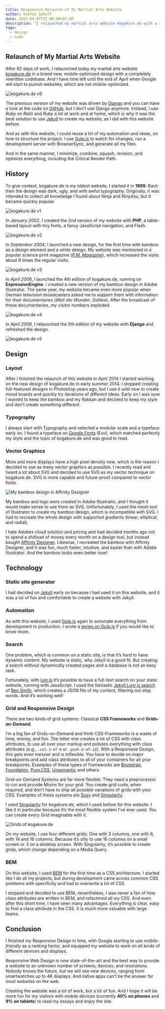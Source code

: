 ```yaml
---
title: Responsive Relaunch of My Martial Arts Website
author: Stefan Imhoff
date: 2015-04-07T22:00:00+01:00
description: "I relaunched my martial arts website kogakure.de with a responsive design. This post gives an overview of the process of creating my website: Design, Typography, Vector Graphics, Jekyll, Grids, Responsive Design, and BEM."
tags:
  - design
  - code
---
```


## Relaunch of My Martial Arts Website

After 62 days of work, I relaunched today my martial arts website [kogakure.de](https://www.kogakure.de/) in a brand new, mobile-optimized design with a completely rewritten codebase. And I have time left until the end of April when Google will start to punish websites, which are not mobile-optimized.

![kogakure.de v6](/assets/images/posts/kogakure-de-relaunch.jpg)

The previous version of my website was driven by [Django](https://www.djangoproject.com/) and you can have a look at the code on [GitHub](https://github.com/kogakure/django-kogakure.de), but I don’t use Django anymore. Instead, I use _Ruby on Rails_ and _Ruby_ a lot at work and at home, which is why it was the best solution to use [Jekyll](https://jekyllrb.com/) to create my website, as I did with this website before.

And as with this website, I could reuse a lot of my automation and ideas, on how to structure the project. I use [Gulp.js](https://gulpjs.com/) to watch for changes, run a development server with BrowserSync, and generate all my files.

And in the same manner, I minimize, combine, squash, revision, and optimize everything, including the Critical Render Path.

## History

To give context, kogakure.de is my oldest website, I started it in **1999**. Back then the design was dark, ugly, and with awful typography. Originally, it was intended to collect all knowledge I found about Ninja and Ninjutsu, but it became quickly popular.

![kogakure.de v1](/assets/images/posts/kogakure-de-v1.jpg)

In _January 2002_, I created the 2nd version of my website with **PHP**, a table-based layout with tiny fonts, a fancy JavaScript navigation, and Flash.

![kogakure.de v2](/assets/images/posts/kogakure-de-v2.jpg)

In _September 2004_, I launched a new design, for the first time with bamboo as a design element and a white design. My website was mentioned in a popular science print magazine (<cite>[P.M. Magazine](https://www.pm-magazin.de/)</cite>), which increased the visits about 8 times the regular visits.

![kogakure.de v3](/assets/images/posts/kogakure-de-v3.jpg)

In _April 2006_, I launched the 4th edition of kogakure.de, running on **ExpressionEngine**. I created a new version of my bamboo design in Adobe Illustrator. The same year, my website became even more popular when German television broadcasters asked me to support them with information for their documentaries (<cite>Welt der Wunder</cite>, <cite>Galileo</cite>). After the broadcast of these documentaries, my visitor numbers exploded.

![kogakure.de v4](/assets/images/posts/kogakure-de-v4.jpg)

In _April 2008_, I relaunched the 5th edition of my website with **Django** and refreshed the design.

![kogakure.de v5](/assets/images/posts/kogakure-de-v5.jpg)

## Design

### Layout

After I finished the relaunch of this website in April 2014 I started working on the new design of kogakure.de in early summer 2014. I stopped creating full-featured designs in Photoshop years ago, but I use it until now to create mood boards and quickly try iterations of different ideas. Early on I was sure I wanted to keep the bamboo and my Rakkan and decided to keep my style and don’t create something different.

### Typography

I always start with Typography and selected a modular scale and a typeface early on. I found a typeface on [Google Fonts](https://fonts.google.com) (Exo), which matched perfectly my style and the topic of kogakure.de and was good to read.

### Vector Graphics

More and more displays have a high pixel density now, which is the reason I decided to use as many vector graphics as possible. I recently read and heard a lot about SVG and decided to use SVG as my vector technique on kogakure.de. SVG is more capable and future-proof compared to vector fonts.

![My bamboo design in Affinity Designer](/assets/images/posts/kogakure-de-bamboo-affinity-designer.jpg)

My bamboo and logo were created in Adobe Illustrator, and I thought it would make sense to use them as SVG. Unfortunately, I used the mesh tool of Illustrator to create my bamboo design, which is incompatible with SVG. I had to recreate the whole design with supported gradients (linear, elliptical, and radial).

I hate Adobes cloud solution and pricing and had decided months ago not to spend a shitload of money every month on a design tool, but instead bought [Affinity Designer](https://affinity.serif.com/). Likewise, I recreated the bamboo with Affinity Designer, and it was fun, much faster, intuitive, and easier than with Adobe Illustrator. And the bamboo looks even better now!

## Technology

### Static site generator

I had decided on [Jekyll](https://jekyllrb.com/) early on because I had used it on this website, and it was a lot of fun and comfortable to create a website with Jekyll.

### Automation

As with this website, I used [Gulp.js](https://gulpjs.com/) again to automate everything from development to production. I wrote a [series on Gulp.js](/series/gulp/) if you would like to know more.

### Search

One problem, which is common on a static site, is that it’s hard to have dynamic content. My website is static, why Jekyll is a good fit. But creating a search without dynamically created pages and a database is not an easy task.

Fortunately, with [lunr.js](https://lunrjs.com/) it’s possible to have a full-text search on your static website, running with JavaScript. I used the fantastic [Jekyll Lunr.js search](https://github.com/slashdotdash/jekyll-lunr-js-search) of [Ben Smith](https://github.com/slashdotdash), which creates a JSON file of my content, filtering out stop words. And it’s working well!

### Grid and Responsive Design

There are two kinds of grid systems: Classical **CSS Frameworks** and **Grids-on-Demand**.

I’m a big fan of Grids-on-Demand and think CSS-Frameworks is a waste of time, money, and fun. The latter one creates a lot of CSS with class attributes, to use all over your markup and pollutes everything with class attributes (e.g., `.col-1-of-6` or `.push-3-of-12`). With a Responsive Design, this gets even messier and is inflexible. You have to decide on major breakpoints and add class attributes to all of your containers for all your breakpoints. Examples of these types of frameworks are [Bootstrap](http://getbootstrap.com/), [Foundation](https://foundation.zurb.com/), [Pure.CSS](https://purecss.io/), [Unsemantic](https://unsemantic.com/) and others.

Grid-on-Demand Systems are far more flexible. They need a preprocessor to run and provide Mixins for your grid. You create grid code, when required, and don’t have to ship all possible variations of grids with your CSS. Examples of these systems are [Susy](http://susy.oddbird.net/) and [Singularity](https://github.com/at-import/Singularity).

I used [Singularity](https://github.com/at-import/Singularity) for kogakure.de, which I used before for this website. I like it in particular because it’s the most flexible system I’ve ever used. You can create every Grid imaginable with it.

![Grids of kogakure.de](/assets/images/posts/kogakure-de-grids.jpg)

On my website, I use four different grids: One with 3 columns, one with 6, with 14 and 16 columns. Because it’s silly to use 16 columns on a small screen or 3 on a desktop screen. With Singularity, it’s possible to create grids, which change depending on a Media Query.

### BEM

On this website, I used [BEM](https://en.bem.info/) for the first time as a CSS architecture. I started like I do all my projects, but during development came across common CSS problems with specificity and had to overwrite a lot of CSS.

I stopped and decided to use BEM, nevertheless, I was never a fan of how class attributes are written in BEM, and refactored all my CSS. And even after this short time, I have seen many advantages. Everything is clear, easy to find a class attribute in the CSS. It is much more valuable with large teams.

## Conclusion

I finished my Responsive Design in time, with Google starting to use _mobile-friendly_ as a ranking factor, and equipped my website to work on all kinds of different devices and displays.

Responsive Web Design is now state-of-the-art and the best way to provide a website to an unknown number of screens, devices, and resolutions. Nobody knows the future, but we will see new devices, ranging from smartwatches up to 4K displays. And native apps can’t be the answer for most websites on the web.

Creating the website was a lot of work, but a lot of fun. And I hope it will be more fun for my visitors with mobile devices (currently **40% on phones** and **9% on tablets**) to read my essays and enjoy the site.